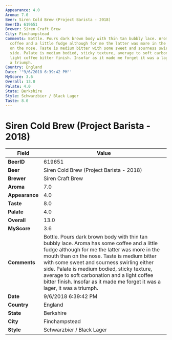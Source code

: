 ```yaml
---
Appearance: 4.0
Aroma: 7.0
Beer: Siren Cold Brew (Project Barista - 2018)
BeerID: 619651
Brewer: Siren Craft Brew
City: Finchampstead
Comments: Bottle. Pours dark brown body with thin tan bubbly lace. Aroma has some
  coffee and a little fudge although for me the latter was more in the mouth than
  on the nose. Taste is medium bitter with some sweet and sourness swirling either
  side. Palate is medium bodied, sticky texture, average to soft carbonation and a
  light coffee bitter finish. Insofar as it made me forget it was a lager, it was
  a triumph.
Country: England
Date: '"9/6/2018 6:39:42 PM"'
MyScore: 3.6
Overall: 13.0
Palate: 4.0
State: Berkshire
Style: Schwarzbier / Black Lager
Taste: 8.0
---
```


# Siren Cold Brew (Project Barista - 2018)

| Field         | Value |
|---------------|-------|
| **BeerID** | 619651 |
| **Beer** | Siren Cold Brew (Project Barista - 2018) |
| **Brewer** | Siren Craft Brew |
| **Aroma** | 7.0 |
| **Appearance** | 4.0 |
| **Taste** | 8.0 |
| **Palate** | 4.0 |
| **Overall** | 13.0 |
| **MyScore** | 3.6 |
| **Comments** | Bottle. Pours dark brown body with thin tan bubbly lace. Aroma has some coffee and a little fudge although for me the latter was more in the mouth than on the nose. Taste is medium bitter with some sweet and sourness swirling either side. Palate is medium bodied, sticky texture, average to soft carbonation and a light coffee bitter finish. Insofar as it made me forget it was a lager, it was a triumph. |
| **Date** | 9/6/2018 6:39:42 PM |
| **Country** | England |
| **State** | Berkshire |
| **City** | Finchampstead |
| **Style** | Schwarzbier / Black Lager |

